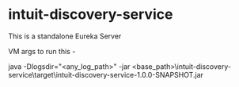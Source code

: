 # intuit-discovery-service
This is a standalone Eureka Server

VM args to run this -

java -Dlogsdir="<any_log_path>" -jar <base_path>\intuit-discovery-service\target\intuit-discovery-service-1.0.0-SNAPSHOT.jar
